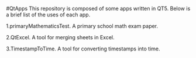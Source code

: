 #QtApps
This repository is composed of some apps written in QT5. Below is a brief list of the uses of each app.

1.primaryMathematicsTest. A primary school math exam paper.

2.QtExcel. A tool for merging sheets in Excel.

3.TimestampToTime. A tool for converting timestamps into time.
